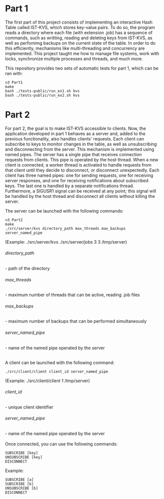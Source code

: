 <h1>Part 1</h1>

The first part of this project consists of implementing an interactive Hash Table called IST-KVS, which stores key-value pairs. To do so, the program reads a directory where each file (with extension .job) has a sequence of commands, such as writting, reading and deleting keys from IST-KVS, as well as perfomimg backups on the current state of the table. In order to do this efficiently, mechanisms like multi-threading and concurrency are implemented. This project taught me how to manage file systems, work with locks, synchronize multiple processes and threads, and much more.

This repository provides two sets of automatic tests for part 1, which can be ran with:

```
cd Part1
make
bash ./tests-public/run_ex1.sh kvs
bash ./tests-public/run_ex2.sh kvs
```

<h1>Part 2</h1>

For part 2, the goal is to make IST-KVS accessible to clients. Now, the application developed in part 1 behaves as a server and, added to the previous functionality, also handles clients' requests. Each client can subscribe to keys to monitor changes in the table, as well as unsubscribing and disconnecting from the server. This mechanism is implemented using named pipes. The server has a single pipe that receives connection requests from clients. This pipe is operated by the host thread. When a new client is connected, a worker thread is activated to handle requests from that client until they decide to disconnect, or disconnect unexpectedly. Each client has three named pipes: one for sending requests, one for receiving server responses, and one for receiving notifications about subscribed keys. The last one is handled by a separate notifications thread. Furthermore, a SIGUSR1 signal can be received at any point; this signal will be handled by the host thread and disconnect all clients without killing the server.

The server can be launched with the following commands: 

```
cd Part2
make
./src/server/kvs directory_path max_threads max_backups server_named_pipe
```
(Example: ./src/server/kvs ./src/server/jobs 3 3 /tmp/server)

<h6>directory_path</h6> - path of the directory
<br/>
<h6>max_threads</h6> - maximum number of threads that can be active, reading .job files
<br/>
<h6>max_backups</h6> - maximum number of backups that can be performed simultaneously
<br/>
<h6>server_named_pipe</h6> - name of the named pipe operated by the server
<br/>
<br/>

A client can be launched with the following command:

```
./src/client/client client_id server_named_pipe
```
(Example: ./src/client/client 1 /tmp/server)

<h6>client_id</h6> - unique client identifier
<br/>
<h6>server_named_pipe</h6> - name of the named pipe operated by the server
<br>
<br/>
Once connected, you can use the following commands:

```
SUBSCRIBE [key]
UNSUBSCRIBE [key]
DISCONNECT
```

Example:

```
SUBSCRIBE [a]
SUBSCRIBE [b]
UNSUBSCRIBE [b]
DISCONNECT
```
